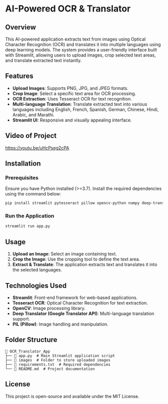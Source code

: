 # AI-Powered OCR & Translator

## Overview
This AI-powered application extracts text from images using Optical Character Recognition (OCR) and translates it into multiple languages using deep learning models. The system provides a user-friendly interface built with Streamlit, allowing users to upload images, crop selected text areas, and translate extracted text instantly.

## Features
- **Upload Images**: Supports PNG, JPG, and JPEG formats.
- **Crop Image**: Select a specific text area for OCR processing.
- **OCR Extraction**: Uses Tesseract OCR for text recognition.
- **Multi-language Translation**: Translate extracted text into various languages including English, French, Spanish, German, Chinese, Hindi, Arabic, and Marathi.
- **Streamlit UI**: Responsive and visually appealing interface.

## Video of Project
https://youtu.be/uHcPseg2cPA

## Installation

### Prerequisites
Ensure you have Python installed (>=3.7). Install the required dependencies using the command below:
```bash
pip install streamlit pytesseract pillow opencv-python numpy deep-translator streamlit-cropper
```

### Run the Application
```bash
streamlit run app.py
```

## Usage
1. **Upload an Image**: Select an image containing text.
2. **Crop the Image**: Use the cropping tool to define the text area.
3. **Extract & Translate**: The application extracts text and translates it into the selected languages.

## Technologies Used
- **Streamlit**: Front-end framework for web-based applications.
- **Tesseract OCR**: Optical Character Recognition for text extraction.
- **OpenCV**: Image processing library.
- **Deep Translator (Google Translator API)**: Multi-language translation support.
- **PIL (Pillow)**: Image handling and manipulation.

## Folder Structure
```
📂 OCR_Translator_App
├── 📜 app.py  # Main Streamlit application script
├── 📂 images  # Folder to store uploaded images
├── 📜 requirements.txt  # Required dependencies
└── 📜 README.md  # Project documentation
```

## License
This project is open-source and available under the MIT License.

